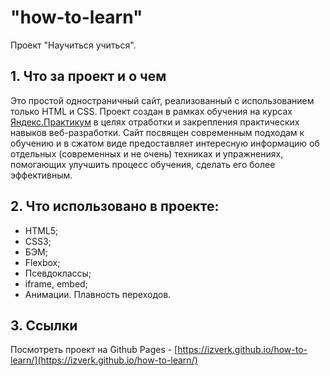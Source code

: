 # "how-to-learn"

Проект "Научиться учиться".

## 1. Что за проект и о чем

Это простой одностраничный сайт, реализованный с использованием только HTML и CSS.
Проект создан в рамках обучения на курсах [Яндекс.Практикум](https://practicum.yandex.ru/) в целях отработки и закрепления практических навыков веб-разработки.
Сайт посвящен современным подходам к обучению и в сжатом виде предоставляет интересную информацию об отдельных (современных и не очень) техниках и упражнениях, помогающих улучшить процесс обучения, сделать его более эффективным.

## 2. Что использовано в проекте:

- HTML5;
- CSS3;
- БЭМ;
- Flexbox;
- Псевдоклассы;
- iframe, embed;
- Анимации. Плавность переходов.

## 3. Ссылки

Посмотреть проект на Github Pages - [https://izverk.github.io/how-to-learn/](https://izverk.github.io/how-to-learn/)
